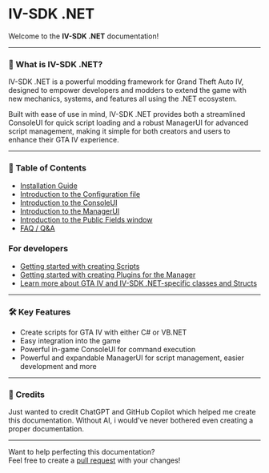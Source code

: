 # IV-SDK .NET

Welcome to the **IV-SDK .NET** documentation!

---

### 🚀 What is IV-SDK .NET?

IV-SDK .NET is a powerful modding framework for Grand Theft Auto IV, designed to empower developers and modders to extend the game with new mechanics, systems, and features all using the .NET ecosystem.

Built with ease of use in mind, IV-SDK .NET provides both a streamlined ConsoleUI for quick script loading and a robust ManagerUI for advanced script management, making it simple for both creators and users to enhance their GTA IV experience.

---

### 📄 Table of Contents

- [Installation Guide](Installation.md)
- [Introduction to the Configuration file](Config.md)
- [Introduction to the ConsoleUI](ConsoleUI.md)
- [Introduction to the ManagerUI](ManagerUI.md)
- [Introduction to the Public Fields window](Developer/Public-Fields-Window.md)
- [FAQ / Q&A](FAQ.md)

### For developers
- [Getting started with creating Scripts](Developer/Getting-Started-with-Scripts.md)
- [Getting started with creating Plugins for the Manager](Developer/Getting-Started-with-Plugins.md)
- [Learn more about GTA IV and IV-SDK .NET-specific classes and Structs](Developer/ClassesIndex.md)

---

### 🛠️ Key Features

- Create scripts for GTA IV with either C# or VB.NET
- Easy integration into the game
- Powerful in-game ConsoleUI for command execution
- Powerful and expandable ManagerUI for script management, easier development and more

---

### 👋 Credits

Just wanted to credit ChatGPT and GitHub Copilot which helped me create this documentation. Without AI, i would've never bothered even creating a proper documentation.

---
Want to help perfecting this documentation?  
Feel free to create a [pull request](https://github.com/ClonkAndre/IV-SDK-DotNet/pulls) with your changes!